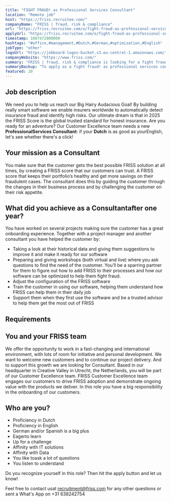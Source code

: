 ```yaml
---
title: "FIGHT FRAUD! as Professional Services Consultant"
location: "Remote job"
host: "https://friss.recruitee.com/"
companyName: "FRISS | fraud, risk & compliance"
url: "https://friss.recruitee.com/o/fight-fraud-as-professional-services-consultant"
applyUrl: "https://friss.recruitee.com/o/fight-fraud-as-professional-services-consultant/c/new"
timestamp: 1607472000000
hashtags: "#office,#management,#Dutch,#German,#optimization,#English"
jobType: "other"
logoUrl: "https://jobboard-logos-bucket.s3.eu-central-1.amazonaws.com/friss-fraud-risk-compliance"
companyWebsite: "https://www.friss.com/"
summary: "FRISS | fraud, risk & compliance is looking for a fight fraud! as professional services consultant that has experience in: experience in: #office, #management, #Dutch."
summaryBackup: "To apply as a fight fraud! as professional services consultant at FRISS | fraud, risk & compliance, you preferably need to have some knowledge of: #office, #management, #Dutch."
featured: 20
---
```


## Job description

We need you to help us reach our Big Hairy Audacious Goal! By building really smart software we enable insurers worldwide to automatically detect insurance fraud and identify high risks. Our ultimate dream is that in 2025 the FRISS Score is the global trusted standard for honest insurance. Are you ready for an adventure? Our Customer Excellence team needs a new **ProfessionalServices Consultant**: if your **Dutch** is as good as yourEnglish, let's see whether there's a click!

## Your mission as a Consultant

You make sure that the customer gets the best possible FRISS solution at all times, by creating a FRISS score that our customers can trust. A FRISS score that keeps their portfolio’s healthy and get more savings on their fraudulent cases. The consultant does this by guiding the customer through the changes in their business process and by challenging the customer on their risk appetite.

## What did you achieve as a Consultantafter one year?

You have worked on several projects making sure the customer has a great onboarding experience. Together with a project manager and another consultant you have helped the customer by:

*   Taking a look at their historical data and giving them suggestions to improve it and make it ready for our software
*   Preparing and giving workshops (both virtual and live) where you ask questions to find the need of the customer. You’ll be a sparring partner for them to figure out how to add FRISS to their processes and how our software can be optimized to help them fight fraud.
*   Adjust the configuration of the FRISS software
*   Train the customer in using our software, helping them understand how FRISS can help them in their daily job
*   Support them when they first use the software and be a trusted advisor to help them get the most out of FRISS

## Requirements

## You and your FRISS team

We offer the opportunity to work in a fast-changing and international environment, with lots of room for initiative and personal development. We want to welcome new customers and to continue our project delivery. And to support this growth we are looking for Consultant. Based in our headquarter in Creative Valley in Utrecht, the Netherlands, you will be part of our Customer Excellence team. FRISS Customer Excellence team engages our customers to drive FRISS adoption and demonstrate ongoing value with the products we deliver. In this role you have a big responsibility in the onboarding of our customers.

## Who are you?

*   Proficiency in Dutch
*   Proficiency in English
*   German and/or Spanish is a big plus
*   Eagerto learn
*   Up for a challenge
*   Affinity with IT solutions
*   Affinity with Data
*   You like toask a lot of questions
*   You listen to understand

Do you recognize yourself in this role? Then hit the apply button and let us know!

Feel free to contact usat recruitment@friss.com for any other questions or sent a What's App on +31 638242754
